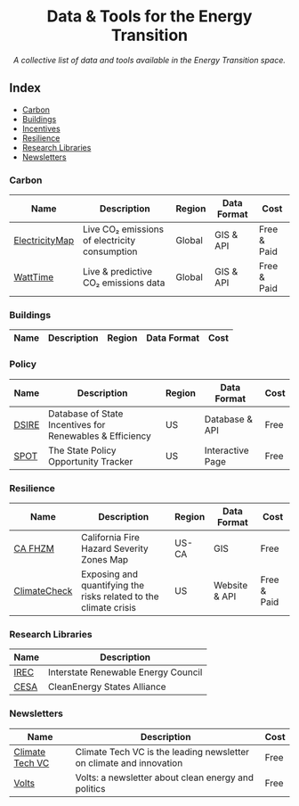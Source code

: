 <div align="center">
    <h1>Data & Tools for the Energy Transition</h1>
    <i>A collective list of data and tools available in the Energy Transition space.</i>
</div>

## Index

* [Carbon](#carbon)
* [Buildings](#buildings)
* [Incentives](#incentives)
* [Resilience](#resilience)
* [Research Libraries](#research_library)
* [Newsletters](#newsletters)

### Carbon
Name | Description | Region | Data Format | Cost |
|---|---|---|---|---|
| [ElectricityMap](https://app.electricitymap.org/map) | Live CO₂ emissions of electricity consumption | Global | GIS & API | Free & Paid |
| [WattTime](https://www.watttime.org/) | Live & predictive CO₂ emissions data  | Global | GIS & API | Free & Paid |

### Buildings
Name | Description | Region | Data Format | Cost |
|---|---|---|---|---|

### Policy
Name | Description | Region | Data Format | Cost |
|---|---|---|---|---|
| [DSIRE](https://www.dsireusa.org/) | Database of State Incentives for Renewables & Efficiency | US | Database & API | Free |
| [SPOT](https://spotforcleanenergy.org/) | The State Policy Opportunity Tracker | US | Interactive Page | Free |


### Resilience
Name | Description | Region | Data Format | Cost |
|---|---|---|---|---|
| [CA FHZM](https://egis.fire.ca.gov/FHSZ/) | California Fire Hazard Severity Zones Map | US-CA | GIS | Free |
| [ClimateCheck](https://climatecheck.com/) | Exposing and quantifying the risks related to the climate crisis | US | Website & API | Free & Paid |

### Research Libraries
Name | Description |
|---|---|
| [IREC](https://irecusa.org/resources/) | Interstate Renewable Energy Council |
| [CESA](https://www.cesa.org/resource-library/) | CleanEnergy States Alliance |

### Newsletters
Name | Description | Cost |
|---|---|---|
| [Climate Tech VC](https://climatetechvc.substack.com/) | Climate Tech VC is the leading newsletter on climate and innovation | Free |
| [Volts](https://www.volts.wtf/) | Volts: a newsletter about clean energy and politics | Free |

